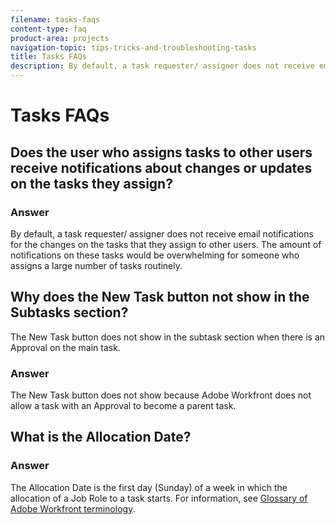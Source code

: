 ```yaml
---
filename: tasks-faqs
content-type: faq
product-area: projects
navigation-topic: tips-tricks-and-troubleshooting-tasks
title: Tasks FAQs
description: By default, a task requester/ assigner does not receive email notifications for the changes on the tasks that they assign to other users. The amount of notifications on these tasks would be overwhelming for someone who assigns a large number of tasks routinely.
---
```


# Tasks FAQs

## Does the user who assigns tasks to other users receive notifications about changes or updates on the tasks they assign?

### Answer

By default, a task requester/ assigner does not receive email notifications for the changes on the tasks that they assign to other users. The amount of notifications on these tasks would be overwhelming for someone who assigns a large number of tasks routinely.

## Why does the New Task button not show in the Subtasks section?

The New Task button does not show in the subtask section when there is an Approval on the main task.

### Answer

The New Task button does not show because Adobe Workfront does not allow a task with an Approval to become a parent task.

## What is the Allocation Date?

### Answer

The Allocation Date is the first day (Sunday) of a week in which the allocation of a Job Role to a task starts. For information, see [Glossary of Adobe Workfront terminology](../../../workfront-basics/navigate-workfront/workfront-navigation/workfront-terminology-glossary.md).
